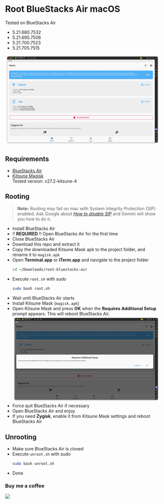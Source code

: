 Root BlueStacks Air macOS
================

Tested on BlueStacks Air
- 5.21.680.7532
- 5.21.695.7506
- 5.21.700.7523
- 5.21.705.7515


![Screenshot](bluestacks-air-root-magisk.png)



## Requirements
- [BlueStacks Air](https://www.bluestacks.com/mac)
- [Kitsune Magisk](https://github.com/1q23lyc45/KitsuneMagisk/releases)  
  Tested version: v27.2-kitsune-4



## Rooting

> **Note:** Rooting may fail on mac with System Integrity Protection (SIP) enabled. Ask Google about [*How to disable SIP*](https://www.google.com/search?q=how+to+disable+sip) and Gemini will show you how to do it.

- Install BlueStacks Air
- ‼️ **REQUIRED** ‼️ Open BlueStacks Air for the first time
- Close BlueStacks Air
- Download this repo and extract it
- Copy the downloaded Kitsune Mask apk to the project folder, and rename it to `magisk.apk`
- Open **Terminal.app** or **iTerm.app** and navigate to the project folder
  ```bash
  cd ~/Downloads/root-bluestacks-air
  ```
- Execute `root.sh` with sudo
  ```bash
  sudo bash root.sh
  ```
- Wait until BlueStacks Air starts
- Install Kitsune Mask (`magisk.apk`)
- Open Kitsune Mask and press **OK** when the **Requires Additional Setup** prompt appears. This will reboot BlueStacks Air.
  ![magisk-additional-setup](magisk-additional-setup.png)
- Force quit BlueStacks Air if necessary
- Open BlueStacks Air and enjoy
- If you need **Zygisk**, enable it from Kitsune Mask settings and reboot BlueStacks Air



## Unrooting
- Make sure BlueStacks Air is closed
- Execute `unroot.sh` with sudo
  ```bash
  sudo bash unroot.sh
  ```
- Done



### Buy me a coffee
[![](https://www.paypalobjects.com/en_US/i/btn/btn_donateCC_LG.gif)](https://paypal.me/hanreev)
